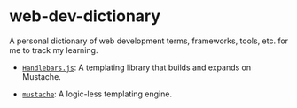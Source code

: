 # web-dev-dictionary
A personal dictionary of web development terms, frameworks, tools, etc. for me to track my learning.


* [`Handlebars.js`](https://handlebarsjs.com/): A templating library that builds and expands on Mustache.

* [`mustache`](https://mustache.github.io/): A logic-less templating engine.
